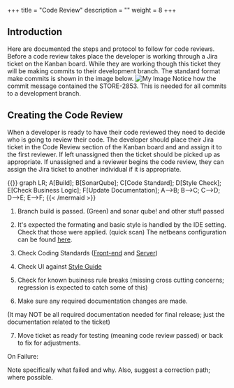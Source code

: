 +++
title = "Code Review"
description = ""
weight = 8
+++

## Introduction
Here are documented the steps and protocol to follow for code reviews. Before a code review takes place the developer is working 
through a Jira ticket on the Kanban board. While they are working though this ticket they will be making commits to their development branch.
The standard format make commits is shown in the image below.
![My Image](/images/gitcommit.PNG)
Notice how the commit message contained the STORE-2853.
This is needed for all commits to a development branch.

## Creating the Code Review
When a developer is ready to have their code reviewed they need to decide who is going to review their code.
The developer should place their Jira ticket in the Code Review section of the Kanban board and and assign it to the first reviewer.
If left unassigned then the ticket should be picked up as appropriate.
If unassigned and a reviewer begins the code review, they can assign the Jira ticket to another individual if it is appropriate.

{{<mermaid align="left">}}
graph LR;
A[Build];
B[SonarQube];
C[Code Standard];
D[Style Check];
E[Check Business Logic];
F[Update Documentation];
A-->B;
B-->C;
C-->D;
D-->E;
E-->F;
{{< /mermaid >}}

1. Branch build is passed. (Green) and sonar qube! and other stuff passed   

2. It's expected the formating and basic style is handled by the IDE setting.
Check that those were applied. (quick scan) The netbeans configuration can be found [here](/files/nbformating.zip).

3. Check Coding Standards ([Front-end](/dev/front-end-code-standard) and [Server](/dev/server-code-standard))

4. Check UI against [Style Guide](/dev/uiguide)

5. Check for known business rule breaks (missing cross cutting concerns; regression is expected to catch some of this)

6. Make sure any required documentation changes are made.

(It may NOT be all required documentation needed for final release; just the documentation related to the ticket)

7. Move ticket as ready for testing (meaning code review passed) or back to fix for adjustments.

On Failure:

Note specifically what failed and why.  Also, suggest a correction path; where possible.
